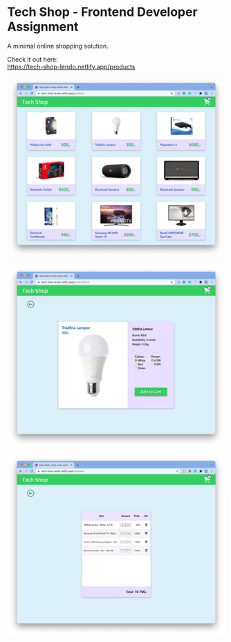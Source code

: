 # Tech Shop - Frontend Developer Assignment
A minimal online shopping solution.

Check it out here:  
https://tech-shop-lendo.netlify.app/products


![Main view](/static/screenshots/products_page.png "Products Page")

![Main view](/static/screenshots/product_page.png "Product Page")

![Main view](/static/screenshots/checkout.png "Checkout Page")
